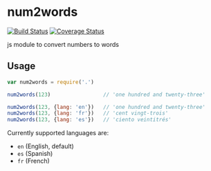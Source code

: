 # num2words

[![Build Status](https://travis-ci.org/forzagreen/num2words.svg?branch=master)](https://travis-ci.org/forzagreen/num2words)
[![Coverage Status](https://coveralls.io/repos/github/forzagreen/num2words/badge.svg?branch=master)](https://coveralls.io/github/forzagreen/num2words?branch=master)

js module to convert numbers to words

## Usage

```js
var num2words = require('.')

num2words(123)                 // 'one hundred and twenty-three'

num2words(123, {lang: 'en'})   // 'one hundred and twenty-three'
num2words(123, {lang: 'fr'})   // 'cent vingt-trois'
num2words(123, {lang: 'es'})   // 'ciento veintitrés'

```

Currently supported languages are:
- `en` (English, default)
- `es` (Spanish)
- `fr` (French)

